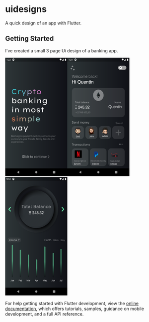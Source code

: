 # uidesigns

A quick design of an app with Flutter.

## Getting Started

I've created a small 3 page Ui design of a banking app.

<img src="assets/screenshots/Page1.png" width="200" height="380"><img src="assets/screenshots/Page2.png" width="200" height="380"><img src="assets/screenshots/Page3.png" width="200" height="380">





For help getting started with Flutter development, view the
[online documentation](https://docs.flutter.dev/), which offers tutorials,
samples, guidance on mobile development, and a full API reference.
